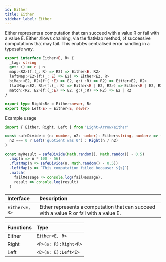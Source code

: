```yaml
---
id: Either
title: Either
sidebar_label: Either
---
```


Either represents a computation that can succeed with a value R or fail with a value E. Either allows chaining, via the flatMap method, of successive computations that may fail. This enables centralised error handling in a typesafe way.

```ts
export interface Either<E, R> {
  _tag: string
  get: () => E | R
  map:<R2>(f:(_: R) => R2) => Either<E, R2>
  leftMap:<E2>(f:(_: E) => E2) => Either<E2, R>
  biMap:<E2, R2>(f:(_:E) => E2, g:(_:R) => R2) => Either<E2, R2>
  flatMap:<E2, R2>(f:(_: R) => Either<E | E2, R2>) => Either<E | E2, R2>
  match:<R2, E2>(f:(_:E) => E2, g:(_:R) => R2) => E2 | R2
}

export type Right<R> = Either<never, R>
export type Left<E> = Either<E, never>
```

Example usage

```ts
import { Either, Right, Left } from 'Light-Arrow/either'

const safeDivide = (n: number, n2: number): Either<string, number> => (
  n2 === 0 ? Left('quotient was 0') : Right(n / n2)
)

const myResult = safeDivide(Math.random(), Math.random() - 0.5)
  .map(n => n * 100 - 56)
  .flatMap(n => safeDivide(n, Math.random() - 0.5))
  .leftMap(s => `This computation failed because: ${s}`)
  .match(
    failMessage => console.log(failMessage),
    result => console.log(result)
  )

```

| Interface      | Description |
| :---        |:---         |
| ```Either<E, R>```   | Either represents a computation that can succeed with a value R or fail with a value E. |

| Functions      | Type |
| :---        |:---         |
| Either   | ```Either<E, R>```     |
| Right   | ```<R>(a: R):Right<R>```        |
| Left   | ```<E>(a: E):Left<E>```        |